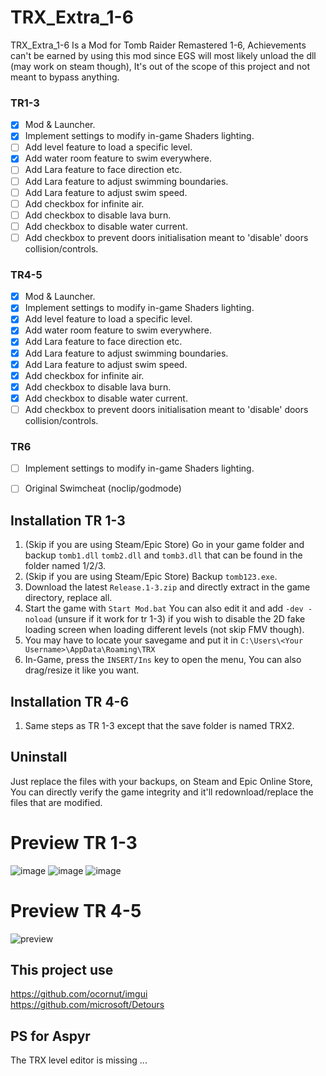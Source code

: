 # TRX_Extra_1-6
TRX_Extra_1-6 Is a Mod for Tomb Raider Remastered 1-6,
Achievements can't be earned by using this mod since EGS will most likely unload the dll (may work on steam though), It's out of the scope of this project and not meant to bypass anything.

### TR1-3
- [x] Mod & Launcher.
- [x] Implement settings to modify in-game Shaders lighting.
- [ ] Add level feature to load a specific level.
- [x] Add water room feature to swim everywhere.
- [ ] Add Lara feature to face direction etc.
- [ ] Add Lara feature to adjust swimming boundaries.
- [ ] Add Lara feature to adjust swim speed.
- [ ] Add checkbox for infinite air.
- [ ] Add checkbox to disable lava burn.
- [ ] Add checkbox to disable water current.
- [ ] Add checkbox to prevent doors initialisation meant to 'disable' doors collision/controls.

### TR4-5
- [x] Mod & Launcher.
- [x] Implement settings to modify in-game Shaders lighting.
- [x] Add level feature to load a specific level.
- [x] Add water room feature to swim everywhere.
- [x] Add Lara feature to face direction etc.
- [x] Add Lara feature to adjust swimming boundaries.
- [x] Add Lara feature to adjust swim speed.
- [x] Add checkbox for infinite air.
- [x] Add checkbox to disable lava burn.
- [x] Add checkbox to disable water current.
- [ ] Add checkbox to prevent doors initialisation meant to 'disable' doors collision/controls.

### TR6
- [ ] Implement settings to modify in-game Shaders lighting.
- [ ] Original Swimcheat (noclip/godmode)



## Installation TR 1-3
1. (Skip if you are using Steam/Epic Store) Go in your game folder and backup `tomb1.dll` `tomb2.dll` and `tomb3.dll` that can be found in the folder named 1/2/3.
2. (Skip if you are using Steam/Epic Store) Backup `tomb123.exe`.
3. Download the latest `Release.1-3.zip` and directly extract in the game directory, replace all.
4. Start the game with `Start Mod.bat` You can also edit it and add `-dev -noload` (unsure if it work for tr 1-3) if you wish to disable the 2D fake loading screen when loading different levels (not skip FMV though).
5. You may have to locate your savegame and put it in `C:\Users\<Your Username>\AppData\Roaming\TRX`
6. In-Game, press the `INSERT/Ins` key to open the menu, You can also drag/resize it like you want.

## Installation TR 4-6
1. Same steps as TR 1-3 except that the save folder is named TRX2.

## Uninstall
Just replace the files with your backups, on Steam and Epic Online Store, You can directly verify the game integrity and it'll redownload/replace the files that are modified.

# Preview TR 1-3
![image](https://github.com/user-attachments/assets/b2679614-a038-4109-8c95-7527e4155abf)
![image](https://github.com/user-attachments/assets/9a8f21c7-d2a8-4aef-b233-5432513f9fa0)
![image](https://github.com/user-attachments/assets/c7e27150-3fdf-454d-b450-ed15b5f12df9)

# Preview TR 4-5
![preview](https://github.com/user-attachments/assets/0b6cb067-a75c-460c-b422-b34b9af269d1)


## This project use
https://github.com/ocornut/imgui<br>
https://github.com/microsoft/Detours

## PS for Aspyr
The TRX level editor is missing ...
